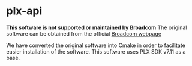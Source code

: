# plx-api
**This software is not supported or maintained by Broadcom**
The original software can be obtained from the official [Broadcom webpage](https://www.broadcom.com/products/pcie-switches-bridges/software-dev-kit)

We have converted the original software into Cmake in order to facilitate easier installation of the software. This software uses PLX SDK v7.11 as a base. 
